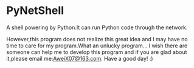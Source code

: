 # PyNetShell
A shell powering by Python.It can run Python code through the network.

However,this program does not realize this great idea and I may have no time to care for my program.What an unlucky program...
I wish there are someone can help me to develop this program and if you are glad about it,please email me:AweiX07@163.com.
Have a good day!
:)
